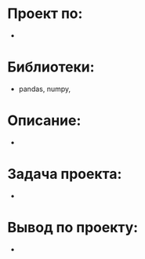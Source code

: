 # Проект по:

- 
# Библиотеки:

- pandas, numpy,

# Описание:

- 

# Задача проекта:

- 

# Вывод по проекту:

- 
